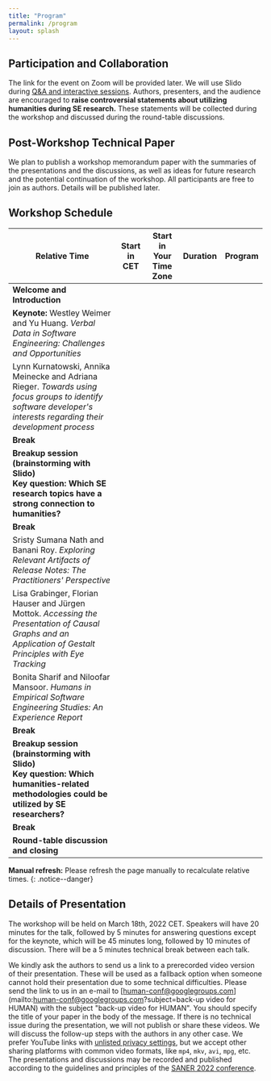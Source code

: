 ```yaml
---
title: "Program"
permalink: /program
layout: splash
---
```


<script src="https://momentjs.com/downloads/moment-with-locales.js"></script>
<script src="https://momentjs.com/downloads/moment-timezone-with-data-10-year-range.js"></script>

## Participation and Collaboration

The link for the event on Zoom will be provided later.
We will use Slido during [Q&A and interactive sessions](https://app.sli.do/event/c5h6G2qDj6V7751kHNdfkA).
Authors, presenters, and the audience are encouraged to <strong>raise controversial statements about utilizing humanities during SE research.</strong>
These statements will be collected during the workshop and discussed during the round-table discussions.

## Post-Workshop Technical Paper

We plan to publish a workshop memorandum paper with the summaries of the presentations and the discussions, as well as ideas for future research and the potential continuation of the workshop. All participants are free to join as authors. Details will be published later.

## Workshop Schedule

<script type="text/javascript">
let my_zone = moment.tz.guess(true);

function my(date, duration_text) {
    let conf_date = moment.tz(date, "CET");
    let my_date = moment(conf_date).tz(my_zone);
    let duration = moment.duration(duration_text);
    
    return ''
        + `<td>${my_date.fromNow()}</td>`
        + `<td>${conf_date.format("llll")}</td>` 
        + `<td>${my_date.format("llll")}</td>`
        + `<td>${duration.humanize()}</td>`;
}
</script>

<table>
    <thead>
        <tr>
            <th>Relative Time</th>
            <th>Start in CET</th>
            <th>Start in Your Time Zone</th>
            <th>Duration</th>
            <th>Program</th>
        </tr>
    </thead>
    <tbody>
        <tr class="highlighted">
            <script>
                document.write(my("2022-03-18 15:00", "0:15"));
            </script>
            <td>
                <strong class="emph">Welcome and Introduction</strong>
            </td>
        </tr>
        <tr>
            <script>
                document.write(my("2022-03-18 15:15", "1:00"));
            </script>
            <td>
                <strong>Keynote:</strong> Westley Weimer and Yu Huang. <cite>Verbal Data in Software Engineering: Challenges and Opportunities</cite>
            </td>
        </tr>
        <tr>
            <script>
                document.write(my("2022-03-18 16:15", "0:25"));
            </script>
            <td>
                Lynn Kurnatowski, Annika Meinecke and Adriana Rieger. <cite>Towards using focus groups to identify software developer's interests regarding their development process</cite>
            </td>
        </tr>
        <tr class="highlighted">
            <script>
                document.write(my("2022-03-18 16:45", "0:10"));
            </script>
            <td>
                <strong class="emph">Break</strong>
            </td>
        </tr>
        <tr class="highlighted">
            <script>
                document.write(my("2022-03-18 16:55", "0:30"));
            </script>
            <td>
                <strong class="emph">
                    Breakup session (brainstorming with Slido)<br/>
                    Key question: <strong>Which SE research topics have a strong connection to humanities?</strong>
                </strong>
            </td>
        </tr>
        <tr class="highlighted">
            <script>
                document.write(my("2022-03-18 17:25", "0:5"));
            </script>
            <td>
                <strong class="emph">Break</strong>
            </td>
        </tr>
        <tr>
            <script>
                document.write(my("2022-03-18 17:30", "0:25"));
            </script>
            <td>
                Sristy Sumana Nath and Banani Roy. <cite>Exploring Relevant Artifacts of Release Notes: The Practitioners' Perspective</cite>
            </td>
        </tr>
        <tr>
            <script>
                document.write(my("2022-03-18 18:00", "0:25"));
            </script>
            <td>
                Lisa Grabinger, Florian Hauser and Jürgen Mottok. <cite>Accessing the Presentation of Causal Graphs and an Application of Gestalt Principles with Eye Tracking</cite>
            </td>
        </tr>
        <tr>
            <script>
                document.write(my("2022-03-18 18:30", "0:25"));
            </script>
            <td>
                Bonita Sharif and Niloofar Mansoor. <cite>Humans in Empirical Software Engineering Studies: An Experience Report</cite>
            </td>
        </tr>
        <tr class="highlighted">
            <script>
                document.write(my("2022-03-18 19:00", "0:10"));
            </script>
            <td>
                <strong class="emph">Break</strong>
            </td>
        </tr>
        <tr class="highlighted">
            <script>
                document.write(my("2022-03-18 19:10", "0:30"));
            </script>
            <td>
                <strong class="emph">
                    Breakup session (brainstorming with Slido)<br/>
                    Key question: <strong>Which humanities-related methodologies could be utilized by SE researchers?</strong>
                </strong>
            </td>
        </tr>
        <tr class="highlighted">
            <script>
                document.write(my("2022-03-18 19:40", "0:5"));
            </script>
            <td>
                <strong class="emph">Break</strong>
            </td>
        </tr>
        <tr class="highlighted">
            <script>
                document.write(my("2022-03-18 19:45", "0:30"));
            </script>
            <td>
                <strong class="emph">Round-table discussion and closing</strong>
            </td>
        </tr>
    </tbody>
</table>



**Manual refresh:** Please refresh the page manually to recalculate relative times.
{: .notice--danger}

## Details of Presentation

The workshop will be held on March 18th, 2022 CET. Speakers will have 20 minutes for the talk, followed by 5 minutes for answering questions except for the keynote, which will be 45 minutes long, followed by 10 minutes of discussion. There will be a 5 minutes technical break between each talk.

We kindly ask the authors to send us a link to a prerecorded video version of their presentation. These will be used as a fallback option when someone cannot hold their presentation due to some technical difficulties. Please send the link to us in an e-mail to [human-conf@googlegroups.com](mailto:human-conf@googlegroups.com?subject=back-up video for HUMAN) with the subject "back-up video for HUMAN". You should specify the title of your paper in the body of the message. If there is no technical issue during the presentation, we will not publish or share these videos. We will discuss the follow-up steps with the authors in any other case. We prefer YouTube links with [unlisted privacy settings](https://support.google.com/youtube/answer/157177?hl=en&co=GENIE.Platform%3DDesktop), but we accept other sharing platforms with common video formats, like `mp4`, `mkv`, `avi`, `mpg`, etc. The presentations and discussions may be recorded and published according to the guidelines and principles of the [SANER 2022 conference](https://saner2022.uom.gr/).
